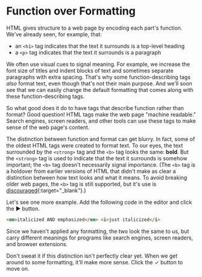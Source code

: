 # Function over Formatting

HTML gives structure to a web page by encoding each part's function. We've
already seen, for example, that:

- an `<h1>` tag indicates that the text it surrounds is a top-level heading
- a `<p>` tag indicates that the text it surrounds is a paragraph

We often use visual cues to signal meaning. For example, we increase the font
size of titles and indent blocks of text and sometimes separate paragraphs with
extra spacing. That's why some function-describing tags _also_ format text, even
though that's not their main purpose. And we'll soon see that we can easily
change the default formatting that comes along with these function-describing
tags.

So what good does it do to have tags that describe function rather than format?
Good question! HTML tags make the web page "machine readable." Search engines,
screen readers, and other tools can use these tags to make sense of the web
page's content.

The distinction between function and format can get blurry. In fact, some of the
oldest HTML tags were created to format text. To our eyes, the text surrounded
by the `<strong>` tag and the `<b>` tag looks the same: **bold**. But the
`<strong>` tag is used to indicate that the text it surrounds is somehow
important; the `<b>` tag doesn't necessarily signal importance. (The `<b>` tag
is a holdover from earlier versions of HTML that didn't make as clear a
distinction between how text looks and what it means. To avoid breaking older
web pages, the `<b>` tag is still supported, but it's use is [discouraged](https://developer.mozilla.org/en-US/docs/Web/HTML/Element/b){:target="\_blank"}.)

Let's see one more example. Add the following code in the editor and click the
▶ button.

```html
<em>italicized AND emphasized</em> <i>just italicized</i>
```

Since we haven't applied any formatting, the two look the same to us, but carry
different meanings for programs like search engines, screen readers, and browser
extensions.

Don't sweat it if this distinction isn't perfectly clear yet. When we get around
to some formatting, it'll make more sense. Click the ✓ button to move on.
